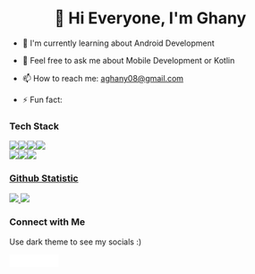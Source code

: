 <h1 align="center">👋 Hi Everyone, I'm Ghany</h1>

- 🌱 I'm currently learning about Android Development

- 💬 Feel free to ask me about Mobile Development or Kotlin

- 📫 How to reach me: aghany08@gmail.com

- ⚡ Fun fact:

### Tech Stack
<a href="https://developer.android.com" target="_blank"> <img align="left" src="https://img.shields.io/badge/-Android-000?&logo=Android" />
<a href="https://kotlinlang.org" target="_blank"> <img align="left" src="https://img.shields.io/badge/-Kotlin-000?&logo=Kotlin"/>
<a href="https://www.jetbrains.com/idea" target="_blank"> <img align="left" src="https://img.shields.io/badge/-IntellijIDEA-000?&logo=IntellijIDEA"/>
<a href="https://www.python.org/" target="_blank"> <img align="left" src="https://img.shields.io/badge/-Python-000?&logo=Python"/>  
<a href="https://www.w3schools.com/html/default.asp" target="_blank"> <img align="left" src="https://img.shields.io/badge/-HTML-000?&logo=HTML5"/>
<a href="https://www.w3schools.com/js/default.asp" target="_blank"> <img align="left" src="https://img.shields.io/badge/-JavaScript-000?&logo=JavaScript"/>
<a href="https://git-scm.com" target="_blank"> <img align="left" src="https://img.shields.io/badge/-Git-000?&logo=Git"/>
<br>

### Github Statistic
<p align="left">
<a href="https://github.com/abghany">
  <img height="140em" src="https://github-readme-stats-eight-theta.vercel.app/api?username=abghany&show_icons=true&theme=dark&include_all_commits=true&count_private=true"/>
  <img height="140em" src="https://github-readme-stats-eight-theta.vercel.app/api/top-langs/?username=abghany&layout=compact&langs_count=8&theme=dark"/>
</a>
</p>

### Connect with Me
Use dark theme to see my socials :)

<a href="https://www.linkedin.com/in/abghany08/" target="_blank"><img align="left" alt="abghany08 | LinkedIn" width="22px" src="https://github.com/Aakarsh-B/trying-repos/blob/master/linkedin.svg" />
<a href="https://instagram.com/abghany08" target="_blank"><img align="left" alt="abghany08 | Instagram" width="22px" src="https://github.com/Aakarsh-B/trying-repos/blob/master/insta.svg" />
<a href="https://www.twitter.com/abghany08" target="_blank"><img align="left" alt="abghany08 | Twitter" width="22px" src="https://github.com/Aakarsh-B/trying-repos/blob/master/twitter.svg" />
<a href="https://medium.com/@abghany08" target="_blank"><img align="left" alt="abghany08 | Medium" width="22px" src="https://github.com/Aakarsh-B/trying-repos/blob/master/medium.svg" />

